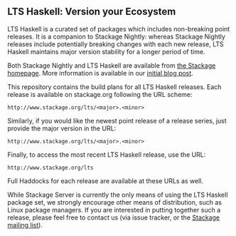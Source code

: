 ## LTS Haskell: Version your Ecosystem

LTS Haskell is a curated set of packages which includes non-breaking point
releases. It is a companion to Stackage Nightly: whereas Stackage Nightly
releases include potentially breaking changes with each new release, LTS
Haskell maintains major version stability for a longer period of time.

Both Stackage Nightly and LTS Haskell are available from [the Stackage
homepage](http://www.stackage.org). More information is available in our
[initial blog
post](https://www.fpcomplete.com/blog/2014/12/backporting-bug-fixes).

This repository contains the build plans for all LTS Haskell releases. Each
release is available on stackage.org following the URL scheme:

    http://www.stackage.org/lts/<major>.<minor>

Similarly, if you would like the newest point release of a release series, just
provide the major version in the URL:

    http://www.stackage.org/lts/<major>.<minor>

Finally, to access the most recent LTS Haskell release, use the URL:

    http://www.stackage.org/lts

Full Haddocks for each release are available at these URLs as well.

While Stackage Server is currently the only means of using the LTS Haskell
package set, we strongly encourage other means of distribution, such as Linux
package managers. If you are interested in putting together such a release,
please feel free to contact us (via issue tracker, or the [Stackage mailing
list](https://groups.google.com/d/forum/stackage)).
